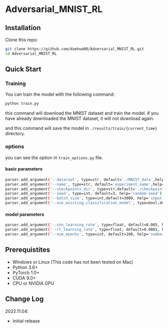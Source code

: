 # Adversarial_MNIST_RL

## Installation

Clone this repo:

```bash
git clone https://github.com/daehwa00/Adversarial_MNIST_RL.git
cd Adversarial_MNIST_RL
```

## Quick Start

### Training

You can train the model with the following command:

```bash
python train.py
```

this command will download the MNIST dataset and train the model.
if you have already downloaded the MNIST dataset, it will not download again.

and this command will save the model in `./results/train/{current_time}` directory.

### options

you can see the option in `train_options.py` file.

#### basic parameters

```bash
parser.add_argument('--dataroot', type=str, default='./MNIST_data',help='path to images')
parser.add_argument('--name', type=str, default='experiment_name',help='name of the experiment. It decides where to store samples and models')
parser.add_argument('--checkpoints_dir', type=str,default='./checkpoints', help='models are saved here')
parser.add_argument('--seed', type=int, default=3, help='random seed')
parser.add_argument('--batch_size', type=int,default=3000, help='input batch size')
parser.add_argument('--use_existing_classification_model', type=bool,default=True, help='use existing classification model')
```

#### model parameters

```bash
parser.add_argument('--cnn_learning_rate', type=float, default=0.005, help='learning rate for cnn')
parser.add_argument('--rl_learning_rate', type=float, default=0.0001, help='learning rate for RL')
parser.add_argument('--num_epochs', type=int, default=100, help='number of epochs to train for')

```

## Prerequistites

- Windows or Linux (This code has not been tested on Mac)
- Python 3.6+
- PyTorch 1.0+
- CUDA 9.0+
- CPU or NVIDIA GPU

## Change Log

2022.11.04:

- Initial release

